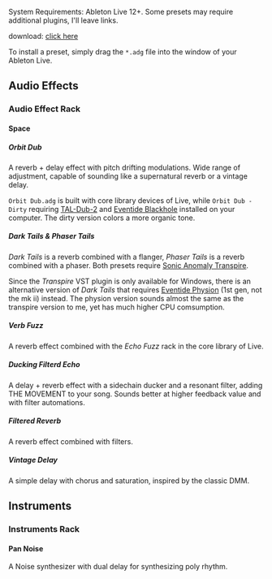 System Requirements: Ableton Live 12+. Some presets may require additional plugins, I'll leave links.

download: [click here](https://github.com/feeshy/racks4live/zipball/master)

To install a preset, simply drag the ```*.adg``` file into the window of your Ableton Live.

## Audio Effects

### Audio Effect Rack

#### Space

##### Orbit Dub

A reverb + delay effect with pitch drifting modulations. Wide range of adjustment, capable of sounding like a supernatural reverb or a vintage delay.

```Orbit Dub.adg``` is built with core library devices of Live, while ```Orbit Dub - Dirty``` requiring [TAL-Dub-2](https://tal-software.com/products/tal-dub) and [Eventide Blackhole](https://www.eventideaudio.com/plug-ins/blackhole/) installed on your computer. The dirty version colors a more organic tone.

##### Dark Tails & Phaser Tails

*Dark Tails* is a reverb combined with a flanger, *Phaser Tails* is a reverb combined with a phaser. Both presets require [Sonic Anomaly Transpire](https://plugins4free.com/plugin/2777/).

Since the *Transpire* VST plugin is only available for Windows, there is an alternative version of *Dark Tails* that requires [Eventide Physion](https://www.eventideaudio.com/plug-ins/physion/) (1st gen, not the mk ii) instead. The physion version sounds almost the same as the transpire version to me, yet has much higher CPU comsumption.

##### Verb Fuzz

A reverb effect combined with the *Echo Fuzz* rack in the core library of Live.

##### Ducking Filterd Echo

A delay + reverb effect with a sidechain ducker and a resonant filter, adding THE MOVEMENT to your song. Sounds better at higher feedback value and with filter automations.

##### Filtered Reverb

A reverb effect combined with filters.

##### Vintage Delay

A simple delay with chorus and saturation, inspired by the classic DMM.

## Instruments

### Instruments Rack

#### Pan Noise

A Noise synthesizer with dual delay for synthesizing poly rhythm.
